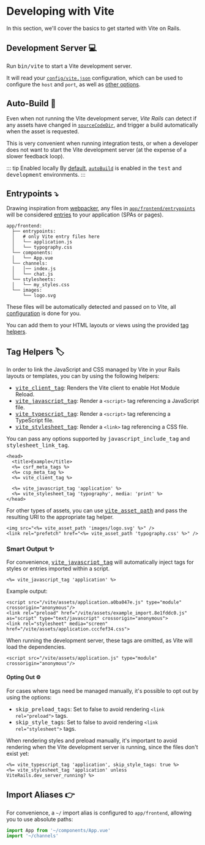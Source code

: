[tag helpers]: /guide/development.html#tag-helpers-%F0%9F%8F%B7
[discussions]: https://github.com/ElMassimo/vite_rails/discussions
[rails]: https://rubyonrails.org/
[webpacker]: https://github.com/rails/webpacker
[vite rails]: https://github.com/ElMassimo/vite_rails
[vite]: https://vitejs.dev/
[vite-templates]: https://github.com/vitejs/vite/tree/main/packages/create-app
[plugins]: https://vitejs.dev/plugins/
[configuration reference]: /config/
[example app]: https://github.com/ElMassimo/vite_rails/tree/main/examples/blog
[heroku]: https://vite-rails-demo.herokuapp.com/
[build]: /config/#build-options
[dev options]: /config/#development-options
[json config]: /config/#shared-configuration-file-%F0%9F%93%84
[vite config]: /config/#configuring-vite-%E2%9A%A1
[sourceCodeDir]: /config/#sourcecodedir
[autoBuild]: /config/#autobuild
[entrypoints]: https://vitejs.dev/guide/build.html#multi-page-app
[vite_client_tag]: https://github.com/ElMassimo/vite_rails/blob/main/lib/vite_rails/helper.rb#L13-L17
[vite_javascript_tag]: https://github.com/ElMassimo/vite_rails/blob/main/lib/vite_rails/helper.rb#L28-L51
[vite_typescript_tag]: https://github.com/ElMassimo/vite_rails/blob/main/lib/vite_rails/helper.rb#L57-L59
[vite_stylesheet_tag]: https://github.com/ElMassimo/vite_rails/blob/main/lib/vite_rails/helper.rb#L62-L64
[vite_asset_path]: https://github.com/ElMassimo/vite_rails/blob/main/lib/vite_rails/helper.rb#L23-L25

# Developing with Vite

In this section, we'll cover the basics to get started with Vite on Rails.

## Development Server 💻

Run <kbd>bin/vite</kbd> to start a Vite development server.

It will read your [`config/vite.json`][json config] configuration, which can be
used to configure the `host` and `port`, as well as [other options][dev options].

## Auto-Build 🤖

Even when not running the Vite development server, _Vite Rails_ can detect if
any assets have changed in [`sourceCodeDir`][sourceCodeDir], and trigger a build
automatically when the asset is requested.

This is very convenient when running integration tests, or when a developer
does not want to start the Vite development server (at the expense of a slower feedback loop).

::: tip Enabled locally
By [default][json config], [`autoBuild`][autoBuild] is enabled in the <kbd>test</kbd> and <kbd>development</kbd> environments.
:::

## Entrypoints ⤵️

Drawing inspiration from [webpacker], any files in [`app/frontend/entrypoints`][build]
will be considered [entries][entrypoints] to your application (SPAs or pages).

```
app/frontend:
  ├── entrypoints:
  │   # only Vite entry files here
  │   └── application.js
  │   └── typography.css
  └── components:
  │   └── App.vue
  └── channels:
  │   │── index.js
  │   └── chat.js
  └── stylesheets:
  │   └── my_styles.css
  └── images:
      └── logo.svg
```

These files will be automatically detected and passed on to Vite, all [configuration][entrypoints] is done
for you.

You can add them to your HTML layouts or views using the provided [tag helpers].

## Tag Helpers 🏷

In order to link the JavaScript and CSS managed by Vite in your Rails layouts or
templates, you can by using the following helpers:

- <kbd>[vite_client_tag]</kbd>: Renders the Vite client to enable Hot Module Reload.
- <kbd>[vite_javascript_tag]</kbd>: Render a `<script>` tag referencing a JavaScript file.
- <kbd>[vite_typescript_tag]</kbd>: Render a `<script>` tag referencing a TypeScript file.
- <kbd>[vite_stylesheet_tag]</kbd>: Render a `<link>` tag referencing a CSS file.

You can pass any options supported by <kbd>javascript_include_tag</kbd> and <kbd>stylesheet_link_tag</kbd>.

```erb
<head>
  <title>Example</title>
  <%= csrf_meta_tags %>
  <%= csp_meta_tag %>
  <%= vite_client_tag %>

  <%= vite_javascript_tag 'application' %>
  <%= vite_stylesheet_tag 'typography', media: 'print' %>
</head>
```

For other types of assets, you can use <kbd>[vite_asset_path]</kbd> and pass the resulting URI to the appropriate tag helper.

```erb
<img src="<%= vite_asset_path 'images/logo.svg' %>" />
<link rel="prefetch" href="<%= vite_asset_path 'typography.css' %>" />
```

### Smart Output ✨

For convenience, <kbd>[vite_javascript_tag]</kbd> will automatically inject tags for styles or entries imported within a script.

```erb
<%= vite_javascript_tag 'application' %>
```

Example output:
```erb
<script src="/vite/assets/application.a0ba047e.js" type="module" crossorigin="anonymous"/>
<link rel="preload" href="/vite/assets/example_import.8e1fddc0.js" as="script" type="text/javascript" crossorigin="anonymous">
<link rel="stylesheet" media="screen" href="/vite/assets/application.cccfef34.css">
```

When running the development server, these tags are omitted, as Vite will load the dependencies.

```erb
<script src="/vite/assets/application.js" type="module" crossorigin="anonymous"/>
```

#### Opting Out ⚙️

For cases where tags need be managed manually, it's possible to opt out by using the options:

- <kbd>skip_preload_tags</kbd>: Set to false to avoid rendering `<link rel="preload">` tags.
- <kbd>skip_style_tags</kbd>: Set to false to avoid rendering `<link rel="stylesheet">` tags.

When rendering styles and preload manually, it's important to avoid rendering when the Vite development server is running, since the files don't exist yet:

```erb
<%= vite_typescript_tag 'application', skip_style_tags: true %>
<%= vite_stylesheet_tag 'application' unless ViteRails.dev_server_running? %>
```

## Import Aliases 👉

For convenience, a `~/` import alias is configured to `app/frontend`, allowing
you to use absolute paths:

```js
import App from '~/components/App.vue'
import '~/channels'
```
